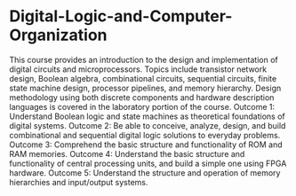 # Digital-Logic-and-Computer-Organization
This course provides an introduction to the design and implementation of digital circuits and microprocessors. Topics include transistor network design, Boolean algebra, combinational circuits, sequential circuits, finite state machine design, processor pipelines, and memory hierarchy. Design methodology using both discrete components and hardware description languages is covered in the laboratory portion of the course.  Outcome 1: Understand Boolean logic and state machines as theoretical foundations of digital systems.  Outcome 2: Be able to conceive, analyze, design, and build combinational and sequential digital logic solutions to everyday problems.  Outcome 3: Comprehend the basic structure and functionality of ROM and RAM memories.  Outcome 4: Understand the basic structure and functionality of central processing units, and build a simple one using FPGA hardware.  Outcome 5: Understand the structure and operation of memory hierarchies and input/output systems.

